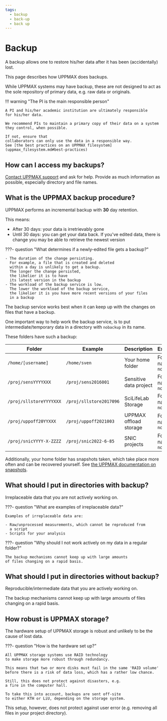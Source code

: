 ```yaml
---
tags:
  - backup
  - back-up
  - back up
---
```


# Backup

A backup allows one to restore his/her data
after it has been (accidentally) lost.

This page describes how UPPMAX does backups.

While UPPMAX systems may have backup,
these are not designed to act as the sole repository of primary data,
e.g. raw data or originals.

!!! warning "The PI is the main responsible person"

    A PI and his/her academic institution are ultimately responsible
    for his/her data.

    We recommend PIs to maintain a primary copy of their data on a system
    they control, when possible. 

    If not, ensure that 
    collaborators can only use the data in a responsible way.
    See [the best practices on an UPPMAX filesystem](uppmax_filesystem.md#best-practices)

## How can I access my backups?

[Contact UPPMAX support](../support.md) and ask for help.
Provide as much information as possible, especially directory and file names.

## What is the UPPMAX backup procedure?

UPPMAX performs an incremental backup with **30** day retention.

This means:

- After 30 days: your data is irretrievably gone
- Until 30 days: you can get your data back. If you've edited data,
  there is change you may be able to retrieve the newest version

???- question "What determines if a newly-edited file gets a backup?"

    - The duration of the change persisting.
      For example, a file that is created and deleted
      within a day is unlikely to get a backup.
      The longer the change persisted,
      the likelier it is to have
      its latest version in the backup
    - The workload of the backup service is low.
      The lower the workload of the backup service,
      the likelier it is you have more recent versions of your files
      in a backup

The backup service works best when it can keep up with the changes
on files that have a backup.

One important way to help work the backup service,
is to put intermediate/temporary data in a directory with `nobackup`
in its name.

These folders have such a backup:

Folder                 |Example                |Description           |Exceptions
-----------------------|-----------------------|----------------------|------------------------
`/home/[username]`     |`/home/sven`           |Your home folder      |Folders named `nobackup`
`/proj/sensYYYYXXX`    |`/proj/sens2016001`    |Sensitive data project|Folders named `nobackup`
`/proj/sllstoreYYYYXXX`|`/proj/sllstore2017096`|SciLifeLab Storage    |Folders named `nobackup`
`/proj/uppoff20YYXXX`  |`/proj/uppoff2021003`  |UPPMAX offload storage|Folders named `nobackup`
`/proj/snicYYYY-X-ZZZZ`|`/proj/snic2022-6-85`  |SNIC projects         |Folders named `nobackup`

Additionally, your home folder has snapshots taken,
which take place more often and can be recovered yourself.
See [the UPPMAX documentation on snapshots](snapshots.md).

## What should I put in directories with backup?

Irreplaceable data that you are not actively working on.

???- question "What are examples of irreplaceable data?"

    Examples of irreplaceable data are:

    - Raw/unprocessed measurements, which cannot be reproduced from
      a script
    - Scripts for your analysis

???- question "Why should I not work actively on my data in a regular folder?"

    The backup mechanisms cannot keep up with large amounts
    of files changing on a rapid basis.

## What should I put in directories without backup?

Reproducible/intermediate data that you are actively working on.

The backup mechanisms cannot keep up
with large amounts of files changing on a rapid basis.

## How robust is UPPMAX storage?

The hardware setup of UPPMAX storage is robust
and unlikely to be the cause of lost data.

???- question "How is the hardware set up?"

    All UPPMAX storage systems use RAID technology
    to make storage more robust through redundancy.

    This means that two or more disks must fail in the same 'RAID volume'
    before there is a risk of data loss, which has a rather low chance.

    Still, this does not protect against disasters, e.g.
    a fire in the computer hall.

    To take this into account, backups are sent off-site
    to either KTH or LiU, depending on the storage system.

This setup, however, does not protect against user error
(e.g. removing all files in your project directory).
